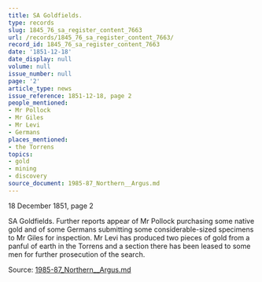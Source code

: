 ```yaml
---
title: SA Goldfields.
type: records
slug: 1845_76_sa_register_content_7663
url: /records/1845_76_sa_register_content_7663/
record_id: 1845_76_sa_register_content_7663
date: '1851-12-18'
date_display: null
volume: null
issue_number: null
page: '2'
article_type: news
issue_reference: 1851-12-18, page 2
people_mentioned:
- Mr Pollock
- Mr Giles
- Mr Levi
- Germans
places_mentioned:
- the Torrens
topics:
- gold
- mining
- discovery
source_document: 1985-87_Northern__Argus.md
---
```


18 December 1851, page 2

SA Goldfields.  Further reports appear of Mr Pollock purchasing some native gold and of some Germans submitting some considerable-sized specimens to Mr Giles for inspection.  Mr Levi has produced two pieces of gold from a panful of earth in the Torrens and a section there has been leased to some men for further prosecution of the search.

Source: [1985-87_Northern__Argus.md](/downloads/markdown/1985-87_Northern__Argus.md)
